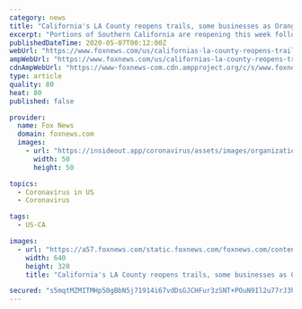 ```yaml
---
category: news
title: "California's LA County reopens trails, some businesses as Orange County beach closures end"
excerpt: "Portions of Southern California are reopening this week following weeks of government coronavirus restrictions that shut them down in an effort to slow the virus’ spread."
publishedDateTime: 2020-05-07T00:12:00Z
webUrl: "https://www.foxnews.com/us/californias-la-county-reopens-trails-businesses-orange-beach-closures-end"
ampWebUrl: "https://www.foxnews.com/us/californias-la-county-reopens-trails-businesses-orange-beach-closures-end.amp"
cdnAmpWebUrl: "https://www-foxnews-com.cdn.ampproject.org/c/s/www.foxnews.com/us/californias-la-county-reopens-trails-businesses-orange-beach-closures-end.amp"
type: article
quality: 80
heat: 80
published: false

provider:
  name: Fox News
  domain: foxnews.com
  images:
    - url: "https://insideout.app/coronavirus/assets/images/organizations/foxnews.com-50x50.jpg"
      width: 50
      height: 50

topics:
  - Coronavirus in US
  - Coronavirus

tags:
  - US-CA

images:
  - url: "https://a57.foxnews.com/static.foxnews.com/foxnews.com/content/uploads/2020/05/640/320/laguna-beach.jpg?ve=1&tl=1"
    width: 640
    height: 320
    title: "California's LA County reopens trails, some businesses as Orange County beach closures end"

secured: "s5mqtMZMITMHp50gBbN5j71914i67vdDsGJCHFur3zSNT+POuN9Il2u77rJ3hEIpRpdDtVt1VtidlkhtSJA7STkW7fAHYSqiu1LN6uD3HbVZcX65FyQbnvWvXKa1Xr1yGIyeBrendjI9ShlVij2zR8iW14/5WtdtA8ytc7CEW7UbPdg+opDR3Dp10SG72eG00tiYt1zhtwxcDBi8FkpWH9FtPe3MxOTnfxVfWIKMCNi95v2hWmm7gVK2fskThnRihWoT8jY40stOX/zAllGwqICmcMMBOwiAZk5EBr/MUAt1iFNWtb9MXWI5EqVg4zFdYeTU6Ujpv8ckCN4v4t+mP1H4lkW1wfTKzbO9007jJFVY4wuWxG3s5DATx8B6qU3eK1QDfCVbnvtMjvM1C6/Bb4LQ+w7myqmlNxDJAasDf8OQnsxJACSCNWwcjTwqtviSzGKkIXVH8wA5mFvrTYVuGO7DLGiqOGyhvaK39Thv55A=;w9DD6eXOjdCpNt5G8yfYsg=="
---
```


